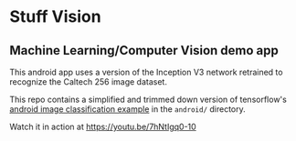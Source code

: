 # Stuff Vision
## Machine Learning/Computer Vision demo app

This android app uses a version of the Inception V3 network retrained to recognize the
Caltech 256 image dataset.

This repo contains a simplified and trimmed down version of tensorflow's
[android image classification example](https://github.com/tensorflow/tensorflow/tree/master/tensorflow/examples/android)
in the `android/` directory.

Watch it in action at https://youtu.be/7hNtIgq0-10
